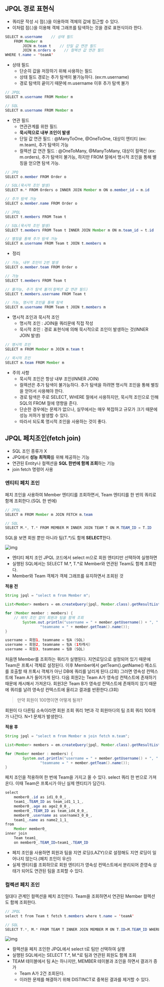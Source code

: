 ## JPQL 경로 표현식

- 쿼리문 작성 시 점(.)을 이용하여 객체의 값에 접근할 수 있다.
- 이처럼 점(.)을 이용해 객체 그래프를 탐색하는 것을 경로 표현식이라 한다.

~~~java
SELECT m.username    // 상태 필드
    FROM Member m
        JOIN m.team t    // 단일 값 연관 필드
        JOIN m.orders o    // 컬렉션 값 연관 필드
WHERE t.name = 'teamA'
~~~

- 상태 필드
  - 단순히 값을 저장하기 위해 사용하는 필드
  - 상태 필드 경로는 추가 탐색이 불가능하다. (ex:m.username)
  - 경로 탐색의 끝이기 때문에 m.username 이후 추가 탐색 불가

~~~java
// JPQL
SELECT m.username FROM Member m

// SQL
SELECT m.username FROM Member m
~~~

- 연관 필드
  - 연관관계를 위한 필드
  - **묵시적으로 내부 조인이 발생**
  - 단일 값 연관 필드 : @ManyToOne, @OneToOne, 대상이 엔티티 (ex: m.team), 추가 탐색이 가능
  - 컬렉션 값 연관 필드 : @OneToMany, @ManyToMany, 대상이 컬렉션 (ex: m.orders), 추가 탐색이 불가능, 하지만 FROM 절에서 명시적 조인을 통해 별칭을 얻으면 탐색 가능.

~~~java
// JPQ
SELECT o.member FROM Order o

// SQL(묵시적 조인 발생)
SELECT m.* FROM Orders o INNER JOIN Member m ON o.member_id = m.id

// 추가 탐색 가능
SELECT o.member.name FROM Order o
~~~

~~~java
// JPQL 
SELECT t.members FROM Team t

// SQL(묵시적 조인 발생)
SELECT t.members FROM Team t INNER JOIN Member m ON m.team_id = t.id

// 별칭을 통해 추가 탐색 가능
SELECT m.username FROM Team t JOIN t.members m
~~~

- 정리

~~~java
// 가능, 내부 조인이 2번 발생
SELECT o.member.team FROM Order o

// 가능
SELECT t.members FROM Team t

// 불가능, 추가 탐색 불가(컬렉션 값 연관 필드)
SELECT t.members.username FROM Team t

// 가능, 명시적 조인을 통해 탐색
SELECT m.username FROM Team t JOIN t.members m
~~~

- 명시적 조인과 묵시적 조인
  - 명시적 조인 : JOIN을 쿼리문에 직접 작성
  - 묵시적 조인 : 경로 표현식에 의해 묵시적으로 조인이 발생하는 것(INNER JOIN 발생)

~~~java
// 명시적 조인
SELECT m FROM Member m JOIN m.team t

// 묵시적 조인
SELECT m.team FROM Member m
~~~

- 주의 사항
  - 묵시적 조인은 항상 내부 조인(INNER JOIN)
  - 컬렉션은 추가 탐색이 불가능하다. 추가 탐색을 하려면 명시적 조인을 통해 별칭을 얻어서 사용해야 한다.
  - 경로 탐색은 주로 SELECT, WHERE 절에서 사용하지만, 묵시적 조인으로 인해 SQL의 FROM 절에 영향을 준다.
  - 단순한 경우에는 문제가 없으나, 실무에서는 매우 복잡하고 규모가 크기 때문에 성능 저하가 발생할 수 있다.
  - 따라서 되도록 명시적 조인을 사용하는 것이 좋다.
 
## JPQL 페치조인(fetch join)

- SQL 조인 종류가 X
- JPQ에서 **성능 최적화**를 위해 제공하는 기능
- 연관된 Entity나 컬렉션을 **SQL 한번에 함께 조회**하는 기능
- join fetch 명령어 사용

### 엔티티 페치 조인

페치 조인을 사용하여 Member 엔티티를 조회하면서, Team 엔티티를 한 번의 쿼리로 함께 조회한다.(SQL 한 번에)

~~~java
// JPQL
SELECT m FROM Member m JOIN FETCH m.team

// SQL
SELECT M.*, T.* FROM MEMBER M INNER JOIN TEAM T ON M.TEAM_ID = T.ID
~~~

SQL을 보면 회원 뿐만 아니라 팀(T.*)도 함께 **SELECT**한다.

![img](https://github.com/mistyblue0302/TIL/blob/main/Image/Fetch%20Join.jpg)

- 엔티티 페치 조인 JPQL 코드에서 select m으로 회원 엔티티만 선택하여 실행하면
- 실행된 SQL에서는 SELECT M.*, T.*로 Member와 연관된 Team도 함께 조회한다.
- Member와 Team 객체가 객체 그래프를 유지하면서 조회된 것

**적용 전**

~~~java
String jpql = "select m from Member m";

List<Member> members = em.createQuery(jpql, Member.class).getResultList();

for (Member member : members) {
    // 페치 조인 없이 회원과 팀을 함께 조회
		System.out.println("username = " + member.getUsername() + ", " +
				"teamname = " + member.getTeam().name());
}
~~~

~~~java
username = 회원1, teamname = 팀A (SQL)
username = 회원2, teamname = 팀A (1차캐시)
username = 회원3, teamname = 팀B (SQL)
~~~

처음엔 Member를 조회하는 쿼리가 실행된다. 지연로딩으로 설정되어 있기 때문에 Team은 프록시 객체로 설정된다. 이후 Member에서 getTeam().getName() 메소드를 호출할 때 프록시 객체가 아닌 DB에 쿼리를 날리게 된다.(2회) 그러면 영속성 컨텍스트에 Team A가 들어가게 된다. 다음 회원2는 Team A가 영속성 컨텍스트에 존재하기 때문에 캐시해서 가져온다. 회원3은 Team B가 영속성 컨텍스트에 존재하지 않기 때문에 쿼리를 날려 영속성 컨텍스트에 올리고 결과를 반환한다.(3회)

> 만약 회원이 100명이면 어떻게 될까?

회원이 다 다른팀 소속이라면 회원 조회 쿼리 1번과 각 회원마다의 팀 조회 쿼리 100개가 나간다. N+1 문제가 발생한다.

**적용 후**

~~~java
String jpql = "select m from Member m join fetch m.team";

List<Member> members = em.createQuery(jpql, Member.class).getResultList();

for (Member member : members) {
		System.out.println("username = " + member.getUsername() + ", " +
				"teamname = " + member.getTeam().name());
}
~~~

페치 조인을 적용하여 한 번에 Team을 가지고 올 수 있다. select 쿼리 한 번으로 가져온다. 이때 Team은 프록시가 아닌 실제 엔티티가 담긴다.

~~~java
select
	member0_.id as id1_0_0_,
	team1_.TEAM_ID as team_id1_1_1_,
	member0_.age as age2_0_0_,
	member0_.TEAM_ID as team_id4_0_0_,
	member0_.username as username3_0_0_,
	team1_.name as name2_1_1_ 
from
	Member member0_ 
inner join
	Team team1_ 
	on member0_.TEAM_ID=team1_.TEAM_ID
~~~

- 페치 조인을 사용하면 회원과 팀을 지연 로딩(LAZY)으로 설정해도 지연 로딩이 일어나지 않는다.(페치 조인이 우선)
- 실제 엔티티를 조회하므로 회원 엔티티가 영속성 컨텍스트에서 분리되어 준영속 상태가 되어도 연관된 팀을 조회할 수 있다.

### 컬렉션 페치 조인

일대다 관계인 컬렉션을 페치 조인한다. Team을 조회하면서 연관된 Member 컬렉션도 함께 조회한다.

~~~java
// JPQL
select t from Team t fetch t.members where t.name = 'teamA'

// SQL
SELECT T.*, M.* FROM TEAM T INNER JOIN MEMBER M ON T.ID=M.TEAM_ID WHERE T.NAME = '팀A'
~~~

![img](https://github.com/mistyblue0302/TIL/blob/main/Image/Fetch%20Join2.jpg)

- 컬렉션을 페치 조인한 JPQL에서 select t로 팀만 선택하여 실행
- 실행된 SQL에서는 SELECT T.*, M.*로 팀과 연관된 회원도 함께 조회
- TEAM 테이블에서 팀 A는 하나지만, MEMBER 테이블과 조인을 하면서 결과가 증가
  - Team A가 2건 조회된다.
  - 이러한 문제를 해결하기 위해 DISTINCT로 중복된 결과를 제거할 수 있다.



 





